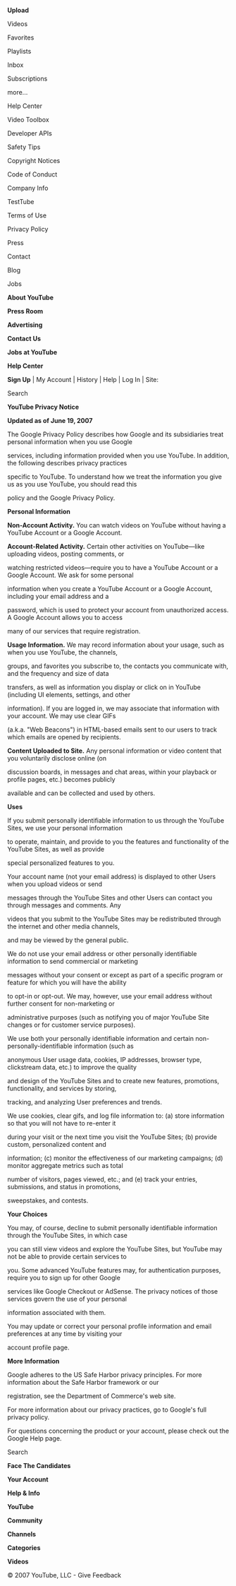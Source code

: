 
**Upload**


Videos


Favorites


Playlists


Inbox


Subscriptions


more...


Help Center


Video Toolbox


Developer APIs


Safety Tips


Copyright Notices


Code of Conduct


Company Info


TestTube


Terms of Use


Privacy Policy


Press


Contact


Blog


Jobs


**About YouTube**


**Press Room**


**Advertising**


**Contact Us**


**Jobs at YouTube**


**Help Center**


**Sign Up** | My Account | History | Help | Log In | Site:


 Search


**YouTube Privacy Notice**


**Updated as of June 19, 2007**


The Google Privacy Policy describes how Google and its subsidiaries treat personal information when you use Google


services, including information provided when you use YouTube. In addition, the following describes privacy practices


specific to YouTube. To understand how we treat the information you give us as you use YouTube, you should read this


policy and the Google Privacy Policy.


**Personal Information**


**Non-Account Activity.** You can watch videos on YouTube without having a YouTube Account or a Google Account.


**Account-Related Activity.** Certain other activities on YouTube—like uploading videos, posting comments, or


watching restricted videos—require you to have a YouTube Account or a Google Account. We ask for some personal


information when you create a YouTube Account or a Google Account, including your email address and a


password, which is used to protect your account from unauthorized access. A Google Account allows you to access


many of our services that require registration.


**Usage Information.** We may record information about your usage, such as when you use YouTube, the channels,


groups, and favorites you subscribe to, the contacts you communicate with, and the frequency and size of data


transfers, as well as information you display or click on in YouTube (including UI elements, settings, and other


information). If you are logged in, we may associate that information with your account. We may use clear GIFs


(a.k.a. "Web Beacons") in HTML-based emails sent to our users to track which emails are opened by recipients.


**Content Uploaded to Site.** Any personal information or video content that you voluntarily disclose online (on


discussion boards, in messages and chat areas, within your playback or profile pages, etc.) becomes publicly


available and can be collected and used by others.


**Uses**


If you submit personally identifiable information to us through the YouTube Sites, we use your personal information


to operate, maintain, and provide to you the features and functionality of the YouTube Sites, as well as provide


special personalized features to you.


Your account name (not your email address) is displayed to other Users when you upload videos or send


messages through the YouTube Sites and other Users can contact you through messages and comments. Any


videos that you submit to the YouTube Sites may be redistributed through the internet and other media channels,


and may be viewed by the general public.


We do not use your email address or other personally identifiable information to send commercial or marketing


messages without your consent or except as part of a specific program or feature for which you will have the ability


to opt-in or opt-out. We may, however, use your email address without further consent for non-marketing or


administrative purposes (such as notifying you of major YouTube Site changes or for customer service purposes).


We use both your personally identifiable information and certain non-personally-identifiable information (such as


anonymous User usage data, cookies, IP addresses, browser type, clickstream data, etc.) to improve the quality


and design of the YouTube Sites and to create new features, promotions, functionality, and services by storing,


tracking, and analyzing User preferences and trends.


We use cookies, clear gifs, and log file information to: (a) store information so that you will not have to re-enter it


during your visit or the next time you visit the YouTube Sites; (b) provide custom, personalized content and


information; (c) monitor the effectiveness of our marketing campaigns; (d) monitor aggregate metrics such as total


number of visitors, pages viewed, etc.; and (e) track your entries, submissions, and status in promotions,


sweepstakes, and contests.


**Your Choices**


You may, of course, decline to submit personally identifiable information through the YouTube Sites, in which case


you can still view videos and explore the YouTube Sites, but YouTube may not be able to provide certain services to


you. Some advanced YouTube features may, for authentication purposes, require you to sign up for other Google


services like Google Checkout or AdSense. The privacy notices of those services govern the use of your personal


information associated with them.


You may update or correct your personal profile information and email preferences at any time by visiting your


account profile page.


**More Information**


Google adheres to the US Safe Harbor privacy principles. For more information about the Safe Harbor framework or our


registration, see the Department of Commerce's web site.


For more information about our privacy practices, go to Google's full privacy policy.


For questions concerning the product or your account, please check out the Google Help page.


 


 Search


**Face The Candidates**


**Your Account**


**Help & Info**


**YouTube**


**Community**


**Channels**


**Categories**


**Videos**



© 2007 YouTube, LLC - Give Feedback

